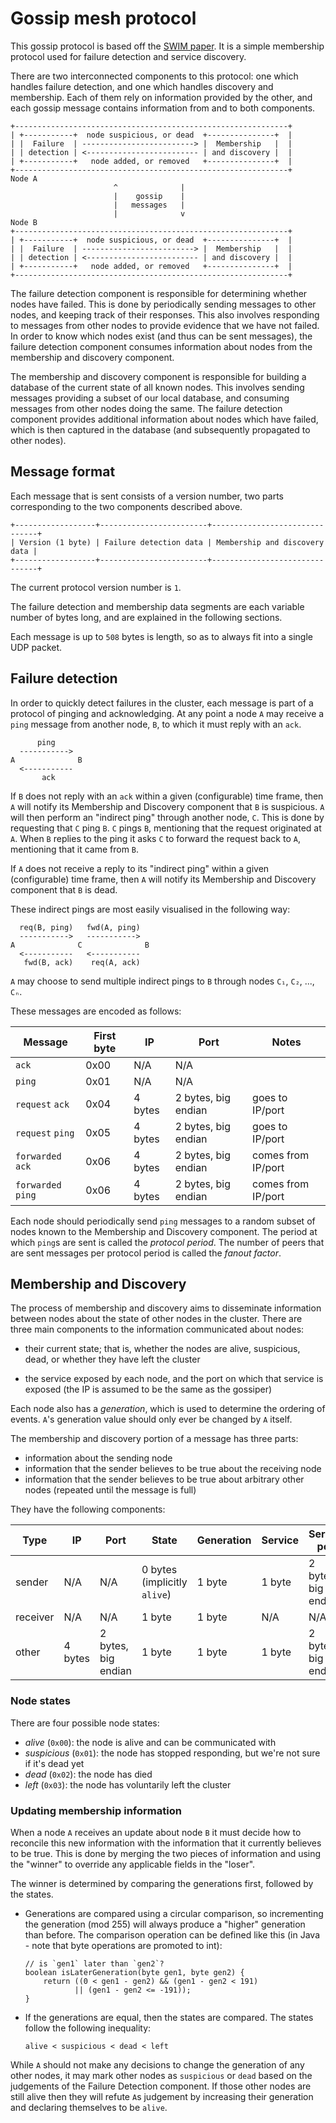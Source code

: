 # Gossip mesh protocol

This gossip protocol is based off the [SWIM paper][SWIM]. It is a
simple membership protocol used for failure detection and service
discovery.

There are two interconnected components to this protocol: one which
handles failure detection, and one which handles discovery and
membership. Each of them rely on information provided by the other,
and each gossip message contains information from and to both
components.

    +-------------------------------------------------------------+
    | +-----------+  node suspicious, or dead  +---------------+  |
    | |  Failure  | -------------------------> |  Membership   |  |
    | | detection | <------------------------- | and discovery |  |
    | +-----------+   node added, or removed   +---------------+  |
    +-------------------------------------------------------------+
    Node A
                           ^              |
                           |    gossip    |
                           |   messages   |
                           |              v
    Node B
    +-------------------------------------------------------------+
    | +-----------+  node suspicious, or dead  +---------------+  |
    | |  Failure  | -------------------------> |  Membership   |  |
    | | detection | <------------------------- | and discovery |  |
    | +-----------+   node added, or removed   +---------------+  |
    +-------------------------------------------------------------+

The failure detection component is responsible for determining whether
nodes have failed. This is done by periodically sending messages to
other nodes, and keeping track of their responses. This also involves
responding to messages from other nodes to provide evidence that we
have not failed. In order to know which nodes exist (and thus can be
sent messages), the failure detection component consumes information
about nodes from the membership and discovery component.

The membership and discovery component is responsible for building a
database of the current state of all known nodes. This involves
sending messages providing a subset of our local database, and
consuming messages from other nodes doing the same. The failure
detection component provides additional information about nodes which
have failed, which is then captured in the database (and subsequently
propagated to other nodes).

[SWIM]: http://www.cs.cornell.edu/projects/Quicksilver/public_pdfs/SWIM.pdf

## Message format

Each message that is sent consists of a version number, two parts
corresponding to the two components described above.

    +------------------+------------------------+-------------------------------+
    | Version (1 byte) | Failure detection data | Membership and discovery data |
    +------------------+------------------------+-------------------------------+

The current protocol version number is `1`.

The failure detection and membership data segments are each variable
number of bytes long, and are explained in the following sections.

Each message is up to `508` bytes is length, so as to always fit into
a single UDP packet.

## Failure detection

In order to quickly detect failures in the cluster, each message is
part of a protocol of pinging and acknowledging. At any point a node
`A` may receive a `ping` message from another node, `B`, to which it
must reply with an `ack`.

          ping
      ----------->
    A              B
      <-----------
           ack

If `B` does not reply with an `ack` within a given (configurable) time
frame, then `A` will notify its Membership and Discovery component
that `B` is suspicious. `A` will then perform an "indirect ping"
through another node, `C`. This is done by requesting that `C` ping
`B`. `C` pings `B`, mentioning that the request originated at
`A`. When `B` replies to the ping it asks `C` to forward the request
back to `A`, mentioning that it came from `B`.

If `A` does not receive a reply to its "indirect ping" within a given
(configurable) time frame, then `A` will notify its Membership and
Discovery component that `B` is dead.

These indirect pings are most easily visualised in the following way:

      req(B, ping)   fwd(A, ping)
      ----------->   ----------->
    A              C              B
      <-----------   <-----------
       fwd(B, ack)    req(A, ack)

`A` may choose to send multiple indirect pings to `B` through nodes `C₁`, `C₂`, ..., `Cₙ`.

These messages are encoded as follows:

| Message            | First byte | IP      | Port                | Notes              |
|--------------------|------------|---------|---------------------|--------------------|
| `ack`              | 0x00       | N/A     | N/A                 |                    |
| `ping`             | 0x01       | N/A     | N/A                 |                    |
| `request` `ack`    | 0x04       | 4 bytes | 2 bytes, big endian | goes to IP/port    |
| `request` `ping`   | 0x05       | 4 bytes | 2 bytes, big endian | goes to IP/port    |
| `forwarded` `ack`  | 0x06       | 4 bytes | 2 bytes, big endian | comes from IP/port |
| `forwarded` `ping` | 0x06       | 4 bytes | 2 bytes, big endian | comes from IP/port |

Each node should periodically send `ping` messages to a random subset
of nodes known to the Membership and Discovery component. The period
at which `ping`s are sent is called the _protocol period_. The number
of peers that are sent messages per protocol period is called the
_fanout factor_.

## Membership and Discovery

The process of membership and discovery aims to disseminate
information between nodes about the state of other nodes in the
cluster. There are three main components to the information
communicated about nodes:

  - their current state; that is, whether the nodes are alive,
    suspicious, dead, or whether they have left the cluster

  - the service exposed by each node, and the port on which that
    service is exposed (the IP is assumed to be the same as the
    gossiper)

Each node also has a _generation_, which is used to determine the
ordering of events. `A`'s generation value should only ever be changed
by `A` itself.

The membership and discovery portion of a message has three parts:

  - information about the sending node
  - information that the sender believes to be true about the
    receiving node
  - information that the sender believes to be true about arbitrary
    other nodes (repeated until the message is full)

They have the following components:

| Type     | IP      | Port                | State                        | Generation | Service | Service port        |
|----------|---------|---------------------|------------------------------|------------|---------|---------------------|
| sender   | N/A     | N/A                 | 0 bytes (implicitly `alive`) | 1 byte     | 1 byte  | 2 bytes, big endian |
| receiver | N/A     | N/A                 | 1 byte                       | 1 byte     | N/A     | N/A                 |
| other    | 4 bytes | 2 bytes, big endian | 1 byte                       | 1 byte     | 1 byte  | 2 bytes, big endian |

### Node states

There are four possible node states:

  - _alive_ (`0x00`): the node is alive and can be communicated with
  - _suspicious_ (`0x01`): the node has stopped responding, but we're
    not sure if it's dead yet
  - _dead_ (`0x02`): the node has died
  - _left_ (`0x03`): the node has voluntarily left the cluster

### Updating membership information

When a node `A` receives an update about node `B` it must decide how
to reconcile this new information with the information that it
currently believes to be true. This is done by merging the two pieces
of information and using the "winner" to override any applicable
fields in the "loser".

The winner is determined by comparing the generations first, followed
by the states.

  - Generations are compared using a circular comparison, so
    incrementing the generation (mod 255) will always produce a
    "higher" generation than before. The comparison operation can be
    defined like this (in Java - note that byte operations are
    promoted to int):

        // is `gen1` later than `gen2`?
        boolean isLaterGeneration(byte gen1, byte gen2) {
            return ((0 < gen1 - gen2) && (gen1 - gen2 < 191)
                   || (gen1 - gen2 <= -191));
        }

  - If the generations are equal, then the states are compared. The
    states follow the following inequality:

        alive < suspicious < dead < left

While `A` should not make any decisions to change the generation of
any other nodes, it may mark other nodes as `suspicious` or `dead`
based on the judgements of the Failure Detection component. If those
other nodes are still alive then they will refute `A`s judgement by
increasing their generation and declaring themselves to be `alive`.

<!-- Local Variables: -->
<!-- eval: (flycheck-mode 1) -->
<!-- End: -->

